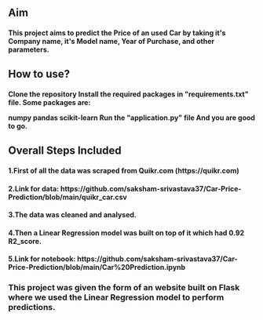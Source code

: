<h2>Aim</h2>

<h4>This project aims to predict the Price of an used Car by taking it's Company name, it's Model name, Year of Purchase, and other parameters.</h4>

<h2>How to use?</h2>
<h4>Clone the repository
Install the required packages in "requirements.txt" file.
Some packages are:

numpy
pandas
scikit-learn
Run the "application.py" file And you are good to go.</h4>

<h2>Overall Steps Included</h2>

<h4>1.First of all the data was scraped from Quikr.com (https://quikr.com)<h4>
<h4>2.Link for data: https://github.com/saksham-srivastava37/Car-Price-Prediction/blob/main/quikr_car.csv</h4>
<h4>3.The data was cleaned and analysed.</h4>
<h4>4.Then a Linear Regression model was built on top of it which had 0.92 R2_score.<h4>
<h4>5.Link for notebook: https://github.com/saksham-srivastava37/Car-Price-Prediction/blob/main/Car%20Prediction.ipynb<h4>

<h3>This project was given the form of an website built on Flask where we used the Linear Regression model to perform predictions.</h3>

